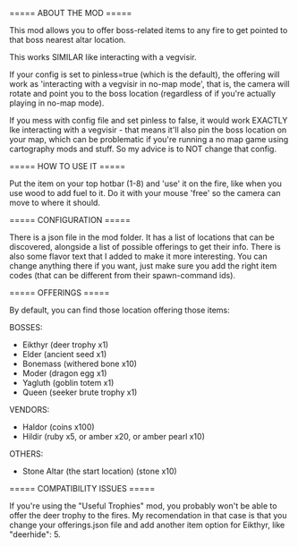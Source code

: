 ===== ABOUT THE MOD =====

This mod allows you to offer boss-related items to any fire to get pointed to that boss nearest altar location.

This works SIMILAR like interacting with a vegvisir.

If your config is set to pinless=true (which is the default), the offering will work as 'interacting with a vegvisir in no-map mode', that is, the camera will rotate and point you to the boss location (regardless of if you're actually playing in no-map mode).

If you mess with config file and set pinless to false, it would work EXACTLY lke interacting with a vegvisir - that means it'll also pin the boss location on your map, which can be problematic if you're running a no map game using cartography mods and stuff. So my advice is to NOT change that config.

===== HOW TO USE IT =====

Put the item on your top hotbar (1-8) and 'use' it on the fire, like when you use wood to add fuel to it. Do it with your mouse 'free' so the camera can move to where it should. 

===== CONFIGURATION =====

There is a json file in the mod folder. It has a list of locations that can be discovered, alongside a list of possible offerings to get their info. There is also some flavor text that I added to make it more interesting. You can change anything there if you want, just make sure you add the right item codes (that can be different from their spawn-command ids).

===== OFFERINGS =====

By default, you can find those location offering those items:

BOSSES:
- Eikthyr (deer trophy x1)
- Elder (ancient seed x1)
- Bonemass (withered bone x10)
- Moder (dragon egg x1)
- Yagluth (goblin totem x1)
- Queen (seeker brute trophy x1)

VENDORS:
- Haldor (coins x100)
- Hildir (ruby x5, or amber x20, or amber pearl x10)

OTHERS:
- Stone Altar (the start location) (stone x10)

===== COMPATIBILITY ISSUES =====

If you're using the "Useful Trophies" mod, you probably won't be able to offer the deer trophy to the fires. My recomendation in that case is that you change your offerings.json file and add another item option for Eikthyr, like "deerhide": 5.